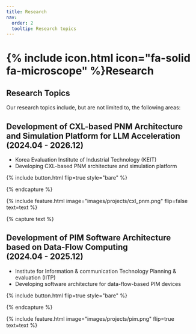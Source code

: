 ```yaml
---
title: Research
nav:
  order: 2
  tooltip: Research topics
---
```


# {% include icon.html icon="fa-solid fa-microscope" %}Research

## Research Topics

Our research topics include, but are not limited to, the following areas:

## **Development of CXL-based PNM Architecture and Simulation Platform for LLM Acceleration <br> (2024.04 - 2026.12)**

- Korea Evaluation Institute of Industrial Technology (KEIT)
- Developing CXL-based PNM architecture and simulation platform

{% include button.html flip=true style="bare" %}

{% endcapture %}

{% include feature.html image="images/projects/cxl_pnm.png" flip=false text=text %}


{% capture text %}

## **Development of PIM Software Architecture based on Data-Flow Computing <br> (2024.04 - 2025.12)**

- Institute for Information & communication Technology Planning & evaluation (IITP)
- D﻿eveloping software architecture for data-flow-based PIM devices

{% include button.html flip=true style="bare" %}

{% endcapture %}

{% include feature.html image="images/projects/pim.png" flip=true text=text %}
